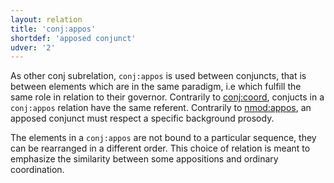 ```yaml
---
layout: relation
title: 'conj:appos'
shortdef: 'apposed conjunct'
udver: '2'
---
```

As other conj subrelation, `conj:appos` is used between conjuncts, that is between elements which are in the same paradigm, i.e which fulfill the same role in relation to their governor. Contrarily to [conj:coord](), conjucts in a `conj:appos` relation have the same referent. Contrarily to [nmod:appos](), an apposed conjunct must respect a specific background prosody.

The elements in a `conj:appos` are not bound to a particular sequence, they can be rearranged in a different order. This choice of relation is meant to emphasize the similarity between some appositions and ordinary coordination.
<!-- Interlanguage links updated Út zář 29 20:31:48 CEST 2020 -->
